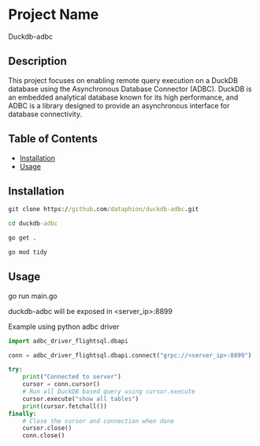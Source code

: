 # Project Name

Duckdb-adbc

## Description

This project focuses on enabling remote query execution on a DuckDB database using the Asynchronous Database Connector (ADBC). DuckDB is an embedded analytical database known for its high performance, and ADBC is a library designed to provide an asynchronous interface for database connectivity.

## Table of Contents

- [Installation](#installation)
- [Usage](#usage)

## Installation

```cmd
git clone https://github.com/dataphion/duckdb-adbc.git

cd duckdb-adbc

go get .

go mod tidy
```

## Usage

go run main.go

duckdb-adbc will be exposed in <server_ip>:8899

Example using python adbc driver

```python
import adbc_driver_flightsql.dbapi

conn = adbc_driver_flightsql.dbapi.connect("grpc://<server_ip>:8899")

try:
    print("Connected to server")
    cursor = conn.cursor()
    # Run all DuckDB based query using cursor.execute
    cursor.execute("show all tables")
    print(cursor.fetchall())
finally:
    # Close the cursor and connection when done
    cursor.close()
    conn.close()
```